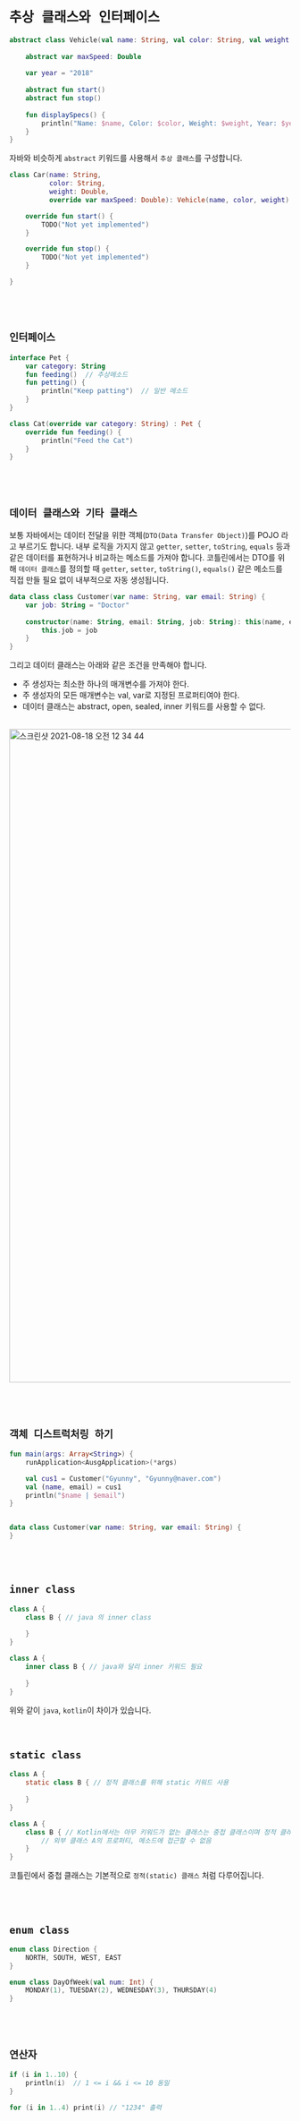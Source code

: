 # `추상 클래스와 인터페이스`

```kotlin
abstract class Vehicle(val name: String, val color: String, val weight: Double) {
    
    abstract var maxSpeed: Double
    
    var year = "2018"
    
    abstract fun start()
    abstract fun stop()
    
    fun displaySpecs() {
        println("Name: $name, Color: $color, Weight: $weight, Year: $year, Max Speed: $maxSpeed")
    }
}
```

자바와 비슷하게 `abstract` 키워드를 사용해서 `추상 클래스`를 구성합니다.

```kotlin
class Car(name: String,
          color: String,
          weight: Double,
          override var maxSpeed: Double): Vehicle(name, color, weight) {

    override fun start() {
        TODO("Not yet implemented")
    }

    override fun stop() {
        TODO("Not yet implemented")
    }

}
```

<br> <br>

## `인터페이스`

```kotlin
interface Pet {
    var category: String
    fun feeding()  // 추상메소드
    fun petting() {
        println("Keep patting")  // 일반 메소드
    }
}

class Cat(override var category: String) : Pet {
    override fun feeding() {
        println("Feed the Cat")
    }
}
```

<br> <br>

## `데이터 클래스와 기타 클래스`

보통 자바에서는 데이터 전달을 위한 객체(`DTO(Data Transfer Object)`)를 POJO 라고 부르기도 합니다. 내부 로직을 가지지 않고 `getter`, `setter`, `toString`, `equals` 등과 같은 데이터를 표현하거나 비교하는 메소드를 가져야 합니다. 
코틀린에서는 DTO를 위해 `데이터 클래스`를 정의할 때 `getter`, `setter`, `toString()`, `equals()` 같은 메소드를 직접 만들 필요 없이 내부적으로 자동 생성됩니다. 

```kotlin
data class class Customer(var name: String, var email: String) {
    var job: String = "Doctor"
    
    constructor(name: String, email: String, job: String): this(name, email) {
        this.job = job
    }
}
```

그리고 데이터 클래스는 아래와 같은 조건을 만족해야 합니다.

- 주 생성자는 최소한 하나의 매개변수를 가져야 한다.
- 주 생성자의 모든 매개변수는 val, var로 지정된 프로퍼티여야 한다.
- 데이터 클래스는 abstract, open, sealed, inner 키워드를 사용할 수 없다.

<br>

<img width="1168" alt="스크린샷 2021-08-18 오전 12 34 44" src="https://user-images.githubusercontent.com/45676906/129756266-a696d001-b782-45b7-8186-0832c9c1f188.png">

<br> <br>

## `객체 디스트럭처링 하기`

```kotlin
fun main(args: Array<String>) {
    runApplication<AusgApplication>(*args)

    val cus1 = Customer("Gyunny", "Gyunny@naver.com")
    val (name, email) = cus1
    println("$name | $email")
}


data class Customer(var name: String, var email: String) {
}
```

<br> <br>

## `inner class`

```java
class A {
    class B { // java 의 inner class
        
    }
}
```

```kotlin
class A {
    inner class B { // java와 달리 inner 키워드 필요
        
    }
}
```

위와 같이 `java`, `kotlin`이 차이가 있습니다.

<br> 

## `static class`

```java
class A {
    static class B { // 정적 클래스를 위해 static 키워드 사용
        
    }
}
```

```kotlin
class A {
    class B { // Kotlin에서는 아무 키워드가 없는 클래스는 중첩 클래스이며 정적 클래스처럼 사용
        // 외부 클래스 A의 프로퍼티, 메소드에 접근할 수 없음
    }
}
```

코틀린에서 중첩 클래스는 기본적으로 `정적(static) 클래스` 처럼 다루어집니다.

<br> <br>

## `enum class`

```kotlin
enum class Direction {
    NORTH, SOUTH, WEST, EAST
}
```

```kotlin
enum class DayOfWeek(val num: Int) {
    MONDAY(1), TUESDAY(2), WEDNESDAY(3), THURSDAY(4)
}
```

<br> <br>

## `연산자`

```kotlin
if (i in 1..10) { 
    println(i)  // 1 <= i && i <= 10 동일
}
```

```kotlin
for (i in 1..4) print(i) // "1234" 출력
```

